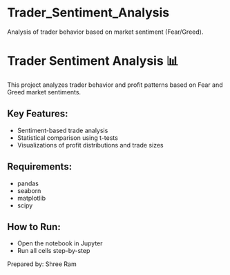 # Trader_Sentiment_Analysis
Analysis of trader behavior based on market sentiment (Fear/Greed).
# Trader Sentiment Analysis 📊

This project analyzes trader behavior and profit patterns based on Fear and Greed market sentiments.

## Key Features:
- Sentiment-based trade analysis
- Statistical comparison using t-tests
- Visualizations of profit distributions and trade sizes

## Requirements:
- pandas
- seaborn
- matplotlib
- scipy

## How to Run:
- Open the notebook in Jupyter
- Run all cells step-by-step

Prepared by: Shree Ram
